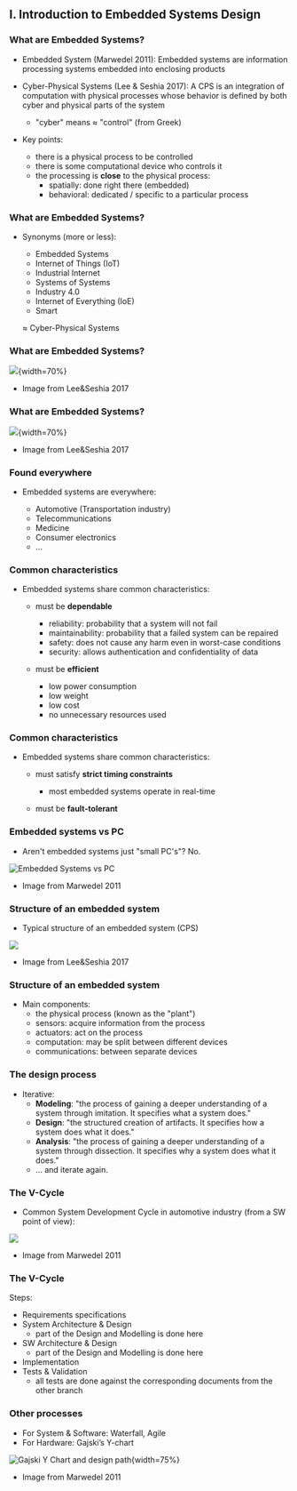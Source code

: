 ## I. Introduction to Embedded Systems Design

### What are Embedded Systems?

- Embedded System (Marwedel 2011): Embedded systems are information processing systems embedded
into enclosing products

- Cyber-Physical Systems (Lee & Seshia 2017): A CPS is an integration of computation with physical processes
whose behavior is defined by both cyber and physical parts of the system
    * "cyber" means $\approx$ "control" (from Greek)

- Key points:
    - there is a physical process to be controlled
    - there is some computational device who controls it
    - the processing is **close** to the physical process:
        - spatially:   done right there (embedded)
        - behavioral:  dedicated / specific to a particular process

### What are Embedded Systems?

- Synonyms (more or less):
  - Embedded Systems
  - Internet of Things (IoT)
  - Industrial Internet
  - Systems of Systems
  - Industry 4.0
  - Internet of Everything (IoE)
  - Smart <Everything>

  $\approx$ Cyber-Physical Systems

### What are Embedded Systems?

![](fig/Intro_Elephant1.png){width=70%}

* Image from Lee&Seshia 2017

### What are Embedded Systems?

![](fig/Intro_Elephant2.png){width=70%}

* Image from Lee&Seshia 2017
  
### Found everywhere

- Embedded systems are everywhere:
   
   - Automotive (Transportation industry)
   - Telecommunications
   - Medicine
   - Consumer electronics
   - ...
   
### Common characteristics

- Embedded systems share common characteristics:
  - must be **dependable**
      - reliability: probability that a system will not fail
      - maintainability: probability that a failed system can be repaired
      - safety: does not cause any harm even in worst-case conditions
      - security: allows authentication and confidentiality of data

  - must be **efficient**
      - low power consumption
      - low weight
      - low cost
      - no unnecessary resources used
  
### Common characteristics 

- Embedded systems share common characteristics:
   - must satisfy **strict timing constraints**
       - most embedded systems operate in real-time
  
   - must be **fault-tolerant**
   
   
### Embedded systems vs PC

* Aren't embedded systems just "small PC's"? No.

![Embedded Systems vs PC](fig/Intro_EmbeddedVsPC_Mw.png)

* Image from Marwedel 2011

### Structure of an embedded system

* Typical structure of an embedded system (CPS)

![](fig/Intro_ExampleStructure_LS.png)

* Image from Lee&Seshia 2017

### Structure of an embedded system

* Main components:
   - the physical process (known as the "plant")
   - sensors: acquire information from the process
   - actuators: act on the process
   - computation: may be split between different devices
   - communications: between separate devices

### The design process

- Iterative:
   - **Modeling**:  "the process of gaining a deeper understanding of a system through imitation. It specifies what a system does."
   - **Design**:    "the structured creation of artifacts. It specifies how a system does what it does."
   - **Analysis**:  "the process of gaining a deeper understanding of a system through dissection. It specifies why a system does what it does."
   - ... and iterate again.
   
### The V-Cycle

* Common System Development Cycle in automotive industry (from a SW point of view):

![](fig/Intro_VCycle_Mw.png)

* Image from Marwedel 2011

### The V-Cycle

Steps:

* Requirements specifications
* System Architecture & Design
   * part of the Design and Modelling is done here
* SW Architecture & Design
   * part of the Design and Modelling is done here
* Implementation
* Tests & Validation
   * all tests are done against the corresponding documents from the other branch

### Other processes

* For System & Software: Waterfall, Agile
* For Hardware: Gajski’s Y-chart

![Gajski Y Chart and design path](fig/Intro_GajskiYChart.png){width=75%}

* Image from Marwedel 2011
